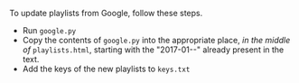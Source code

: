 
To update playlists from Google, follow these steps.

* Run `google.py`
* Copy the contents of `google.py` into the appropriate place, *in the
  middle of* `playlists.html`, starting with the "2017-01--" already
  present in the text.
* Add the keys of the new playlists to `keys.txt`
